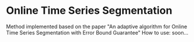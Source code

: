 # Online Time Series Segmentation 
Method implemented based on the paper "An adaptive algorithm for Online Time Series Segmentation with Error Bound Guarantee"
How to use: soon...
